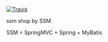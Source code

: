 [![Travis](https://img.shields.io/badge/language-Java-yellow.svg)](http://github.com/brandon0824/ssmo2oshop)<br/>

ssm shop by SSM

SSM = SpringMVC + Spring + MyBatis

